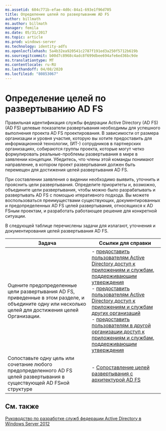 ```yaml
---
ms.assetid: 604c771b-efae-4d0c-84a1-693e1f96d705
title: Определение целей по развертыванию AD FS
author: billmath
ms.author: billmath
manager: femila
ms.date: 05/31/2017
ms.topic: article
ms.prod: windows-server
ms.technology: identity-adfs
ms.openlocfilehash: 5a4b32ea920541c2787f191ed3a250f5712b619b
ms.sourcegitcommit: b00d7c8968c4adc8f699dbee694afe6ed36bc9de
ms.translationtype: MT
ms.contentlocale: ru-RU
ms.lasthandoff: 04/08/2020
ms.locfileid: "80853067"
---
```

# <a name="identifying-your-ad-fs-deployment-goals"></a>Определение целей по развертыванию AD FS

Правильная идентификация службы федерации Active Directory (AD FS) \(AD FS\) целевые показатели развертывания необходимы для успешного выполнения проекта AD FS проектирования. В зависимости от размера организации и уровня участия, которую вы хотите предоставить для информационной технологии, \(ИТ-\) сотрудников в партнерских организациях, собираются группы проекта, которые могут четко формулировать реальные\-проблемы развертывания в мире в заявлении концепции. Убедитесь, что члены этой команды понимают направление, в котором проект развертывания должен быть перемещен для достижения целей развертывания AD FS.  
  
При составлении заявления о видении необходимо выявить, уточнить и прояснить цели развертывания. Определите приоритеты и, возможно, объедините цели развертывания, чтобы можно было разрабатывать и развертывать AD FS с помощью итеративного подхода. Вы можете воспользоваться преимуществами существующих, документированных и предопределенных AD FS целей развертывания, относящихся к AD FSным проектам, и разработать работающее решение для конкретной ситуации.  
  
В следующей таблице перечислены задачи для излагают, уточнения и документирования целей развертывания AD FS.  
  
|Задача|Ссылки для справки|  
|--------|-------------------|  
|Оцените предопределенные цели развертывания AD FS, приведенные в этом разделе, и объедините одну или несколько целей для достижения целей Организации.|-   [предоставить пользователям Active Directory доступ к приложениям и службам, поддерживающим утверждения](Provide-Your-Active-Directory-Users-Access-to-Your-Claims-Aware-Applications-and-Services.md)<br />-   [предоставить пользователям Active Directory доступ к приложениям и службам других организаций](Provide-Your-Active-Directory-Users-Access-to-the-Applications-and-Services-of-Other-Organizations.md)<br />-   [предоставить пользователям в другой организации доступ к приложениям и службам, поддерживающим утверждения](Provide-Users-in-Another-Organization-Access-to-Your-Claims-Aware-Applications-and-Services.md)|  
|Сопоставьте одну цель или сочетание любого предопределенного AD FS целей развертывания в существующей AD FSной структуре|-   [Сопоставление целей развертывания с архитектурой AD FS](Mapping-Your-Deployment-Goals-to-an-AD-FS-Design.md)|  
  
## <a name="see-also"></a>См. также
[Руководство по разработке служб федерации Active Directory в Windows Server 2012](AD-FS-Design-Guide-in-Windows-Server-2012.md)

